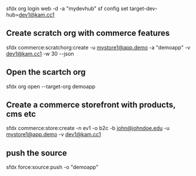 

sfdx org login web -d -a "mydevhub"
sf config set target-dev-hub=dev1@kam.cc1

## Create scratch org with commerce features
sfdx commerce:scratchorg:create -u mystore1@app.demo -a "demoapp" -v dev1@kam.cc1 -w 30 --json

## Open the scartch org
sfdx org open --target-org demoapp

## Create a commerce storefront with products, cms etc
sfdx commerce:store:create -n ev1 -o b2c -b john@johndoe.edu -u mystore1@app.demo -v dev1@kam.cc1

## push the source
sfdx force:source:push -o "demoapp"
